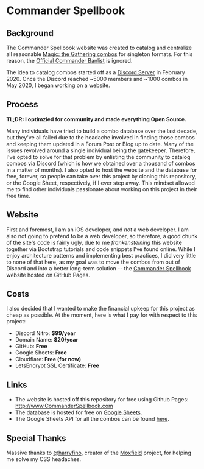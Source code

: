 # Commander Spellbook

## Background 
The Commander Spellbook website was created to catalog and centralize all reasonable [Magic: the Gathering combos](https://magic.wizards.com/en) for singleton formats. For this reason, the [Official Commander Banlist](https://mtgcommander.net/index.php/banned-list/) is ignored.

The idea to catalog combos started off as a [Discord Server](https://discord.gg/DkAyVJG) in February 2020. Once the Discord reached ~5000 members and ~1000 combos in May 2020, I began working on a website.

## Process
**TL;DR: I optimzied for community and made everything Open Source.**

Many individuals have tried to build a combo database over the last decade, but they've all failed due to the headache involved in finding those combos and keeping them updated in a Forum Post or Blog up to date. Many of the issues revolved around a single individual being the gatekeeper. Therefore, I've opted to solve for that problem by enlisting the community to catalog combos via Discord (which is how we obtained over a thousand of combos in a matter of months). I also opted to host the website and the database for free, forever, so people can take over this project by cloning this repository, or the Google Sheet, respectively, if I ever step away. This mindset allowed me to find other individuals passionate about working on this project in their free time.

## Website
First and foremost, I am an iOS developer, and _not_ a web developer. I am also not going to pretend to be a web developer, so therefore, a good chunk of the site's code is fairly ugly, due to me _frankensteining_ this website together via Bootstrap tutorials and code snippets I've found online. While I enjoy architecture patterns and implementing best practices, I did very little to none of that here, as my goal was to move the combos from out of Discord and into a better long-term solution -- the [Commander Spellbook](https://commanderspellbook.com) website hosted on GitHub Pages.

## Costs
I also decided that I wanted to make the financial upkeep for this project as cheap as possible. At the moment, here is what I pay for with respect to this project:

- Discord Nitro: **$99/year**
- Domain Name: **$20/year**
- GitHub: **Free**
- Google Sheets: **Free**
- Cloudflare: **Free (for now)**
- LetsEncrypt SSL Certificate: **Free**

## Links
- The website is hosted off this repository for free using Github Pages: http://www.CommanderSpellbook.com
- The database is hosted for free on [Google Sheets](https://docs.google.com/spreadsheets/d/1JJo8MzkpuhfvsaKVFVlOoNymscCt-Aw-1sob2IhpwXY/edit#gid=0). 
- The Google Sheets API for all the combos can be found [here](https://sheets.googleapis.com/v4/spreadsheets/1JJo8MzkpuhfvsaKVFVlOoNymscCt-Aw-1sob2IhpwXY/values:batchGet?ranges=combos!A2:P&key=AIzaSyDzQ0jCf3teHnUK17ubaLaV6rcWf9ZjG5E). 

## Special Thanks
Massive thanks to [@harryfino](https://github.com/harryfino), creator of the [Moxfield](https://www.moxfield.com) project, for helping me solve my CSS headaches.
